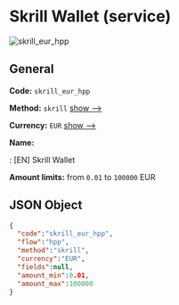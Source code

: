 
# Skrill Wallet (service) 
![skrill_eur_hpp](https://static.openfintech.io/payment_methods/skrill_eur_hpp/logo.svg?w=400&c=v0.59.26#w200)  

## General 
 
**Code:** `skrill_eur_hpp` 
 
**Method:** `skrill` 
 [show -->](/payment-methods/skrill/) 
 
**Currency:** `EUR` [show -->](/currencies/EUR/) 
 
**Name:** 
 
:	[EN] Skrill Wallet 
 
**Amount limits:** from `0.01` to `100000` EUR 

## JSON Object 

```json
{
  "code":"skrill_eur_hpp",
  "flow":"hpp",
  "method":"skrill",
  "currency":"EUR",
  "fields":null,
  "amount_min":0.01,
  "amount_max":100000
}
```  
